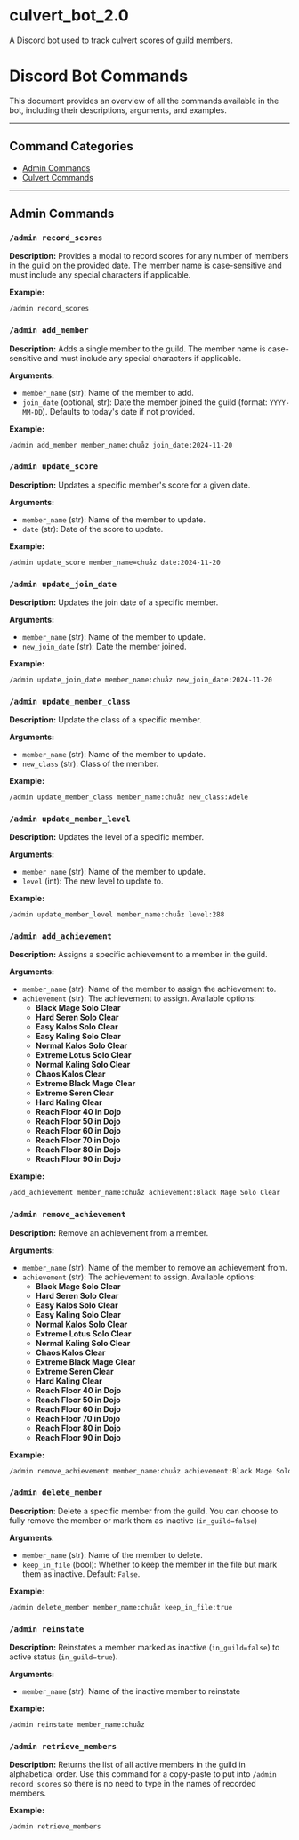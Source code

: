 # culvert_bot_2.0
A Discord bot used to track culvert scores of guild members.

# Discord Bot Commands

This document provides an overview of all the commands available in the bot, including their descriptions, arguments, and examples.

---

## Command Categories
- [Admin Commands](#admin-commands)
- [Culvert Commands](#culvert-commands)

---

## Admin Commands

### `/admin record_scores`
**Description:** Provides a modal to record scores for any number of members in the guild on the provided date. The member name is case-sensitive and must include any special characters if applicable.

**Example:**
```bash
/admin record_scores
```

### `/admin add_member`
**Description:** Adds a single member to the guild. The member name is case-sensitive and must include any special characters if applicable.

**Arguments:**
- `member_name` (str): Name of the member to add.
- `join_date` (optional, str): Date the member joined the guild (format: `YYYY-MM-DD`). Defaults to today's date if not provided.

**Example:**
```bash
/admin add_member member_name:chuåz join_date:2024-11-20
```

### `/admin update_score`
**Description:** Updates a specific member's score for a given date.

**Arguments:**
- `member_name` (str): Name of the member to update.
- `date` (str): Date of the score to update.

**Example:**
```bash
/admin update_score member_name=chuåz date:2024-11-20
```

### `/admin update_join_date`
**Description:** Updates the join date of a specific member.

**Arguments:**
- `member_name` (str): Name of the member to update.
- `new_join_date` (str): Date the member joined.

**Example:**
```bash
/admin update_join_date member_name:chuåz new_join_date:2024-11-20
```

### `/admin update_member_class`
**Description:** Update the class of a specific member.

**Arguments:**
- `member_name` (str): Name of the member to update.
- `new_class` (str): Class of the member.

**Example:**
```bash
/admin update_member_class member_name:chuåz new_class:Adele
```

### `/admin update_member_level`
**Description:** Updates the level of a specific member.

**Arguments:**
- `member_name` (str): Name of the member to update.
- `level` (int): The new level to update to.

**Example:**
```bash
/admin update_member_level member_name:chuåz level:288
```

### `/admin add_achievement`
**Description:** Assigns a specific achievement to a member in the guild.

**Arguments:**
- `member_name` (str): Name of the member to assign the achievement to.
- `achievement` (str): The achievement to assign. Available options:
  - **Black Mage Solo Clear**
  - **Hard Seren Solo Clear**
  - **Easy Kalos Solo Clear**
  - **Easy Kaling Solo Clear**
  - **Normal Kalos Solo Clear**
  - **Extreme Lotus Solo Clear**
  - **Normal Kaling Solo Clear**
  - **Chaos Kalos Clear**
  - **Extreme Black Mage Clear**
  - **Extreme Seren Clear**
  - **Hard Kaling Clear**
  - **Reach Floor 40 in Dojo**
  - **Reach Floor 50 in Dojo**
  - **Reach Floor 60 in Dojo**
  - **Reach Floor 70 in Dojo**
  - **Reach Floor 80 in Dojo**
  - **Reach Floor 90 in Dojo**

**Example:**
```bash
/add_achievement member_name:chuåz achievement:Black Mage Solo Clear
```

### `/admin remove_achievement`
**Description:** Remove an achievement from a member.

**Arguments:**
- `member_name` (str): Name of the member to remove an achievement from.
- `achievement` (str): The achievement to assign. Available options:
  - **Black Mage Solo Clear**
  - **Hard Seren Solo Clear**
  - **Easy Kalos Solo Clear**
  - **Easy Kaling Solo Clear**
  - **Normal Kalos Solo Clear**
  - **Extreme Lotus Solo Clear**
  - **Normal Kaling Solo Clear**
  - **Chaos Kalos Clear**
  - **Extreme Black Mage Clear**
  - **Extreme Seren Clear**
  - **Hard Kaling Clear**
  - **Reach Floor 40 in Dojo**
  - **Reach Floor 50 in Dojo**
  - **Reach Floor 60 in Dojo**
  - **Reach Floor 70 in Dojo**
  - **Reach Floor 80 in Dojo**
  - **Reach Floor 90 in Dojo**

**Example:**
```bash
/admin remove_achievement member_name:chuåz achievement:Black Mage Solo Clear
```

### `/admin delete_member`
**Description**: Delete a specific member from the guild. You can choose to fully remove the member or mark them as inactive (`in_guild=false`)

**Arguments**:
- `member_name` (str): Name of the member to delete.
- `keep_in_file` (bool): Whether to keep the member in the file but mark them as inactive. Default: `False`.

**Example**:
```bash
/admin delete_member member_name:chuåz keep_in_file:true
```

### `/admin reinstate`
**Description:** Reinstates a member marked as inactive (`in_guild=false`) to active status (`in_guild=true`).

**Arguments:**
- `member_name` (str): Name of the inactive member to reinstate

**Example:**
```bash
/admin reinstate member_name:chuåz
```

### `/admin retrieve_members`
**Description:** Returns the list of all active members in the guild in alphabetical order. Use this command for a copy-paste to put into `/admin record_scores` so there is no need to type in the names of recorded members.

**Example:**
```bash
/admin retrieve_members
```


